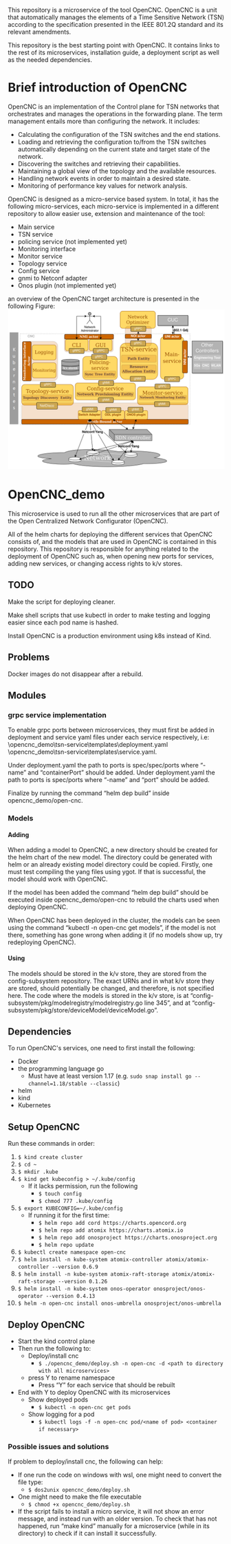 This repository is a microservice of the tool OpenCNC. OpenCNC is a unit that automatically manages the elements of a Time Sensitive Network (TSN) according to the specification presented in the IEEE 801.2Q standard and its relevant amendments.

This repository is the best starting point with OpenCNC. It contains links to the rest of its microservices, installation guide, a deployment script as well as the needed dependencies.

# Brief introduction of OpenCNC

OpenCNC is an implementation of the Control plane for TSN networks that orchestrates and manages the operations in the forwarding plane. The term management entails more than configuring
the network. It includes:
* Calculating the configuration of the TSN switches and the end stations.
* Loading and retrieving the configuration to/from the TSN switches automatically depending on the current state and target state of the network.
* Discovering the switches and retrieving their capabilities.
* Maintaining a global view of the topology and the available resources.
* Handling network events in order to maintain a desired state.
* Monitoring of performance key values for network analysis.

OpenCNC is designed as a micro-service based system. In total, it has the following micro-services, each micro-service is implemented in a different repository to allow easier use, extension and maintenance of the tool:
* Main service
* TSN service
* policing service (not implemented yet)
* Monitoring interface
* Monitor service
* Topology service
* Config service
* gnmi to Netconf adapter
* Onos plugin (not implemented yet)

an overview of the OpenCNC target architecture is presented in the following Figure:
<img src="./images/arch.png">


# OpenCNC_demo
This microservice is used to run all the other microservices that are part of the Open Centralized Network Configurator (OpenCNC).

All of the helm charts for deploying the different services that OpenCNC consists of, and the models that are used in OpenCNC is contained in this repository. This repository is responsible for anything related to the deployment of OpenCNC such as, when opening new ports for services, adding new services, or changing access rights to k/v stores.

## TODO
Make the script for deploying cleaner.

Make shell scripts that use kubectl in order to make testing and logging easier since each pod name is hashed.

Install OpenCNC is a production environment using k8s instead of Kind.

## Problems
Docker images do not disappear after a rebuild.

## Modules

### grpc service implementation
To enable grpc ports between microservices, they must first be added in deployment and service yaml files under each service respectively, i.e:
\opencnc_demo\tsn-service\templates\deployment.yaml
\opencnc_demo\tsn-service\templates\service.yaml.

Under deployment.yaml the path to ports is spec/spec/ports where “- name” and “containerPort” should be added.
Under deployment.yaml the path to ports is spec/ports where “-name” and “port” should be added.

Finalize by running the command “helm dep build” inside opencnc_demo/open-cnc.

### Models

#### Adding
When adding a model to OpenCNC, a new directory should be created for the helm chart of the new model. The directory could be generated with helm or an already existing model directory could be copied. Firstly, one must test compiling the yang files using ygot. If that is successful, the model should work with OpenCNC.

If the model has been added the command “helm dep build” should be executed inside opencnc_demo/open-cnc to rebuild the charts used when deploying OpenCNC.

When OpenCNC has been deployed in the cluster, the models can be seen using the command “kubectl -n open-cnc get models”, if the model is not there, something has gone wrong when adding it (if no models show up, try redeploying OpenCNC).

#### Using
The models should be stored in the k/v store, they are stored from the config-subsystem repository. The exact URNs and in what k/v store they are stored, should potentially be changed, and therefore, is not specified here. The code where the models is stored in the k/v store, is at “config-subsystem/pkg/modelregistry/modelregistry.go line 345”, and at “config-subsystem/pkg/store/deviceModel/deviceModel.go”.


## Dependencies
To run OpenCNC's services, one need to first install the following:
- Docker
- the programming language go
	- Must have at least version 1.17 (e.g. `sudo snap install go --channel=1.18/stable --classic`)
- helm
- kind
- Kubernetes

## Setup OpenCNC
Run these commands in order:
1. `$ kind create cluster`
2. `$ cd ~`
3. `$ mkdir .kube`
4. `$ kind get kubeconfig > ~/.kube/config`
    * If it lacks permission, run the following
        * `$ touch config`
        * `$ chmod 777 .kube/config`
5. `$ export KUBECONFIG=~/.kube/config`
    * If running it for the first time:
        * `$ helm repo add cord https://charts.opencord.org`
        * `$ helm repo add atomix https://charts.atomix.io`
        * `$ helm repo add onosproject https://charts.onosproject.org`
        * `$ helm repo update`
6. `$ kubectl create namespace open-cnc`
7. `$ helm install -n kube-system atomix-controller atomix/atomix-controller --version 0.6.9`
8. `$ helm install -n kube-system atomix-raft-storage atomix/atomix-raft-storage --version 0.1.26`
9. `$ helm install -n kube-system onos-operator onosproject/onos-operator --version 0.4.13`
10. `$ helm -n open-cnc install onos-umbrella onosproject/onos-umbrella`


## Deploy OpenCNC
- Start the kind control plane
- Then run the following to:
    - Deploy/install cnc
      -  `$ ./opencnc_demo/deploy.sh -n open-cnc -d <path to directory with all microservices>`
	- press Y to rename namespace
        -  Press “Y” for each service that should be rebuilt
- End with Y to deploy OpenCNC with its microservices
    - Show deployed pods
        - `$ kubectl -n open-cnc get pods`
    - Show logging for a pod
        - `$ kubectl logs -f -n open-cnc pod/<name of pod> <container if necessary>`

### Possible issues and solutions
If problem to deploy/install cnc, the following can help:

- If one run the code on windows with wsl, one might need to convert the file type:
    - `$ dos2unix opencnc_demo/deploy.sh`
- One might need to make the file executable
    - `$ chmod +x opencnc_demo/deploy.sh`
- If the script fails to install a micro service, it will not show an error message, and instead run with an older version. To check that has not happened, run “make kind” manually for a microservice (while in its directory) to check if it can install it successfully.
